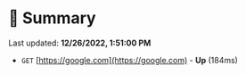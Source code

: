 # 📖 Summary
Last updated: **12/26/2022, 1:51:00 PM**

- `GET` [https://google.com](https://google.com) - **Up** (184ms)
